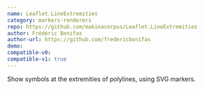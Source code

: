 ```yaml
---
name: Leaflet.LineExtremities
category: markers-renderers
repo: https://github.com/makinacorpus/Leaflet.LineExtremities
author: Frédéric Bonifas
author-url: https://github.com/fredericbonifas
demo: 
compatible-v0:
compatible-v1: true
---
```


Show symbols at the extremities of polylines, using SVG markers.
